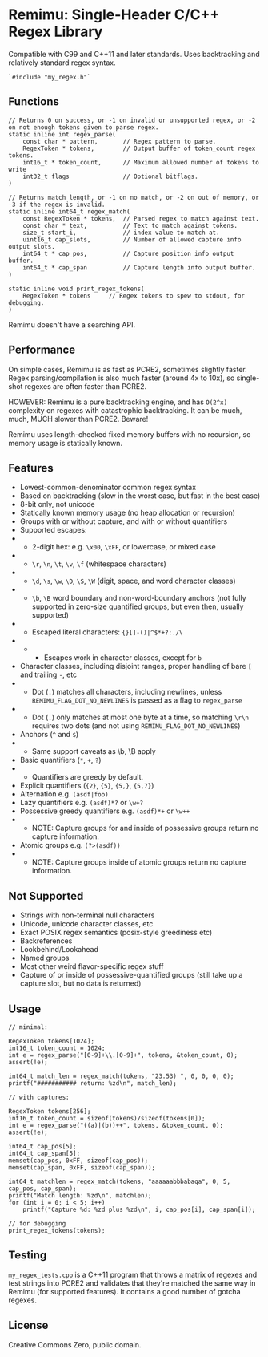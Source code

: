# Remimu: Single-Header C/C++ Regex Library

Compatible with C99 and C++11 and later standards. Uses backtracking and relatively standard regex syntax.

    `#include "my_regex.h"`

## Functions

    // Returns 0 on success, or -1 on invalid or unsupported regex, or -2 on not enough tokens given to parse regex.
    static inline int regex_parse(
        const char * pattern,       // Regex pattern to parse.
        RegexToken * tokens,        // Output buffer of token_count regex tokens.
        int16_t * token_count,      // Maximum allowed number of tokens to write
        int32_t flags               // Optional bitflags.
    )
    
    // Returns match length, or -1 on no match, or -2 on out of memory, or -3 if the regex is invalid.
    static inline int64_t regex_match(
        const RegexToken * tokens,  // Parsed regex to match against text.
        const char * text,          // Text to match against tokens.
        size_t start_i,             // index value to match at.
        uint16_t cap_slots,         // Number of allowed capture info output slots.
        int64_t * cap_pos,          // Capture position info output buffer.
        int64_t * cap_span          // Capture length info output buffer.
    ) 
    
    static inline void print_regex_tokens(
        RegexToken * tokens     // Regex tokens to spew to stdout, for debugging.
    )

Remimu doesn't have a searching API.

## Performance

On simple cases, Remimu is as fast as PCRE2, sometimes slightly faster. Regex parsing/compilation is also much faster (around 4x to 10x), so single-shot regexes are often faster than PCRE2.

HOWEVER: Remimu is a pure backtracking engine, and has `O(2^x)` complexity on regexes with catastrophic backtracking. It can be much, much, MUCH slower than PCRE2. Beware!

Remimu uses length-checked fixed memory buffers with no recursion, so memory usage is statically known.

## Features

- Lowest-common-denominator common regex syntax
- Based on backtracking (slow in the worst case, but fast in the best case)
- 8-bit only, not unicode
- Statically known memory usage (no heap allocation or recursion)
- Groups with or without capture, and with or without quantifiers
- Supported escapes:
- - 2-digit hex: e.g. `\x00`, `\xFF`, or lowercase, or mixed case
- - `\r`, `\n`, `\t`, `\v`, `\f` (whitespace characters)
- - `\d`, `\s`, `\w`, `\D`, `\S`, `\W` (digit, space, and word character classes)
- - `\b`, `\B` word boundary and non-word-boundary anchors (not fully supported in zero-size quantified groups, but even then, usually supported)
- - Escaped literal characters: `{}[]-()|^$*+?:./\`
- - - Escapes work in character classes, except for `b`
- Character classes, including disjoint ranges, proper handling of bare `[` and trailing `-`, etc
- - Dot (`.`) matches all characters, including newlines, unless `REMIMU_FLAG_DOT_NO_NEWLINES` is passed as a flag to `regex_parse`
- - Dot (`.`) only matches at most one byte at a time, so matching `\r\n` requires two dots (and not using `REMIMU_FLAG_DOT_NO_NEWLINES`)
- Anchors (`^` and `$`)
- - Same support caveats as \b, \B apply
- Basic quantifiers (`*`, `+`, `?`)
- - Quantifiers are greedy by default.
- Explicit quantifiers (`{2}`, `{5}`, `{5,}`, `{5,7}`)
- Alternation e.g. `(asdf|foo)`
- Lazy quantifiers e.g. `(asdf)*?` or `\w+?`
- Possessive greedy quantifiers e.g. `(asdf)*+` or `\w++`
- - NOTE: Capture groups for and inside of possessive groups return no capture information.
- Atomic groups e.g. `(?>(asdf))`
- - NOTE: Capture groups inside of atomic groups return no capture information.

## Not Supported

- Strings with non-terminal null characters
- Unicode, unicode character classes, etc
- Exact POSIX regex semantics (posix-style greediness etc)
- Backreferences
- Lookbehind/Lookahead
- Named groups
- Most other weird flavor-specific regex stuff
- Capture of or inside of possessive-quantified groups (still take up a capture slot, but no data is returned)

## Usage

    // minimal:
    
    RegexToken tokens[1024];
    int16_t token_count = 1024;
    int e = regex_parse("[0-9]+\\.[0-9]+", tokens, &token_count, 0);
    assert(!e);
    
    int64_t match_len = regex_match(tokens, "23.53) ", 0, 0, 0, 0);
    printf("########### return: %zd\n", match_len);
    
    // with captures:
    
    RegexToken tokens[256];
    int16_t token_count = sizeof(tokens)/sizeof(tokens[0]);
    int e = regex_parse("((a)|(b))++", tokens, &token_count, 0);
    assert(!e);
    
    int64_t cap_pos[5];
    int64_t cap_span[5];
    memset(cap_pos, 0xFF, sizeof(cap_pos));
    memset(cap_span, 0xFF, sizeof(cap_span));
    
    int64_t matchlen = regex_match(tokens, "aaaaaabbbabaqa", 0, 5, cap_pos, cap_span);
    printf("Match length: %zd\n", matchlen);
    for (int i = 0; i < 5; i++)
        printf("Capture %d: %zd plus %zd\n", i, cap_pos[i], cap_span[i]);
        
    // for debugging
    print_regex_tokens(tokens);

## Testing

`my_regex_tests.cpp` is a C++11 program that throws a matrix of regexes and test strings into PCRE2 and validates that they're matched the same way in Remimu (for supported features). It contains a good number of gotcha regexes.

## License

Creative Commons Zero, public domain.
